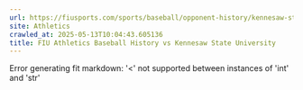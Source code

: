```yaml
---
url: https://fiusports.com/sports/baseball/opponent-history/kennesaw-state-university/63
site: Athletics
crawled_at: 2025-05-13T10:04:43.605136
title: FIU Athletics Baseball History vs Kennesaw State University
---
```


Error generating fit markdown: '<' not supported between instances of 'int' and 'str'